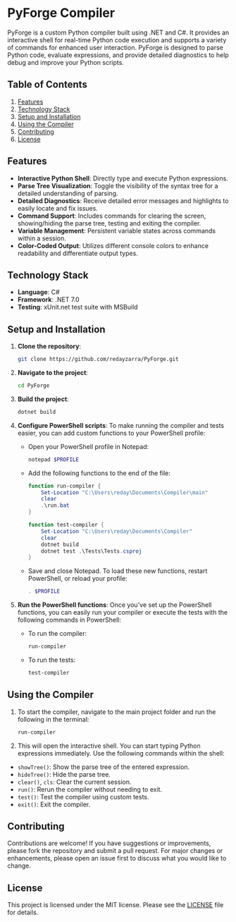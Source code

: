 # PyForge Compiler

PyForge is a custom Python compiler built using .NET and C#. It provides an interactive shell for real-time Python code execution and supports a variety of commands for enhanced user interaction. PyForge is designed to parse Python code, evaluate expressions, and provide detailed diagnostics to help debug and improve your Python scripts.

## Table of Contents
1. [Features](#features)
2. [Technology Stack](#technology-stack)
3. [Setup and Installation](#setup-and-installation)
4. [Using the Compiler](#using-the-compiler)
5. [Contributing](#contributing)
6. [License](#license)

## Features

- **Interactive Python Shell**: Directly type and execute Python expressions.
- **Parse Tree Visualization**: Toggle the visibility of the syntax tree for a detailed understanding of parsing.
- **Detailed Diagnostics**: Receive detailed error messages and highlights to easily locate and fix issues.
- **Command Support**: Includes commands for clearing the screen, showing/hiding the parse tree, testing and exiting the compiler.
- **Variable Management**: Persistent variable states across commands within a session.
- **Color-Coded Output**: Utilizes different console colors to enhance readability and differentiate output types.

## Technology Stack

- **Language**: C#
- **Framework**: .NET 7.0
- **Testing**: xUnit.net test suite with MSBuild

## Setup and Installation

1. **Clone the repository**:
   ```bash
   git clone https://github.com/redayzarra/PyForge.git
   ```

2. **Navigate to the project**:
   ```bash
   cd PyForge
   ```

3. **Build the project**:
   ```bash
   dotnet build
   ```

4. **Configure PowerShell scripts**:
   To make running the compiler and tests easier, you can add custom functions to your PowerShell profile:

   - Open your PowerShell profile in Notepad:
  
   
     ```powershell
     notepad $PROFILE
     ```
   - Add the following functions to the end of the file:
  
     
     ```powershell
     function run-compiler {
         Set-Location "C:\Users\reday\Documents\Compiler\main"
         clear
         .\run.bat
     }

     function test-compiler {
         Set-Location "C:\Users\reday\Documents\Compiler"
         clear
         dotnet build
         dotnet test .\Tests\Tests.csproj
     }
     ```
   - Save and close Notepad. To load these new functions, restart PowerShell, or reload your profile:
     ```powershell
     . $PROFILE
     ```

5. **Run the PowerShell functions**:
   Once you've set up the PowerShell functions, you can easily run your compiler or execute the tests with the following commands in PowerShell:
   - To run the compiler:
     
     ```powershell
     run-compiler
     ```
   - To run the tests:
     
     ```powershell
     test-compiler
     ```

## Using the Compiler

1. To start the compiler, navigate to the main project folder and run the following in the terminal:

    ```powershell
    run-compiler
    ```

2. This will open the interactive shell. You can start typing Python expressions immediately. Use the following commands within the shell:

- `showTree()`: Show the parse tree of the entered expression.
- `hideTree()`: Hide the parse tree.
- `clear()`, `cls`: Clear the current session.
- `run()`: Rerun the compiler without needing to exit.
- `test()`: Test the compiler using custom tests.
- `exit()`: Exit the compiler.


## Contributing

Contributions are welcome! If you have suggestions or improvements, please fork the repository and submit a pull request. For major changes or enhancements, please open an issue first to discuss what you would like to change.

## License

This project is licensed under the MIT license. Please see the [LICENSE](https://github.com/redayzarra/PyForge/blob/master/LICENSE) file for details.
